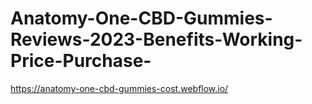 # Anatomy-One-CBD-Gummies-Reviews-2023-Benefits-Working-Price-Purchase-
https://anatomy-one-cbd-gummies-cost.webflow.io/
